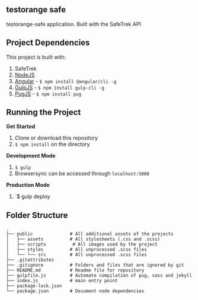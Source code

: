 ## testorange safe

testorange-safe application. Built with the SafeTrek API

## Project Dependencies

This project is built with:

1. SafeTrek
2. [NodeJS](http://nodejs.org)
3. [Angular](https://angular.io/) - `$ npm install @angular/cli -g`
4. [GulpJS](https://gulpjs.com/) - `$ npm install gulp-cli -g`
5. [PugJS](https://pugjs.org/api/getting-started.html) - `$ npm install pug`

## Running the Project

**Get Started**

1. Clone or download this repository
2. `$ npm install` on the directory

**Development Mode**

1. `$ gulp`
2. Browsersync can be accessed through `localhost:5000`

**Production Mode**
1. `$ gulp deploy

## Folder Structure

    .  
    ├── public              # All additional assets of the projects
    │   ├── assets          # All stylesheets (.css and .scss)
    │   ├── scripts          # All images used by the project
    │   ├── styles          # All unprocessed .scss files
    │   └── └── src         # All unprocessed .scss files
    ├── .gitattributes
    ├── .gitignore          # Folders and files that are ignored by git
    ├── README.md           # Readme file for repository
    ├── gulpfile.js         # Automate compilation of pug, sass and jekyll
    ├── index.js            # main entry point
    ├── package-lock.json
    └── package.json        # Document node dependencies
